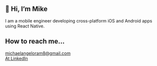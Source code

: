 ## 👋 Hi, I’m Mike
I am a mobile engineer developing cross-platform iOS and Android apps using React Native.





## How to reach me...
michaelangeloram8@gmail.com
<br>
[At LinkedIn](https://www.linkedin.com/in/wsupmike/)

